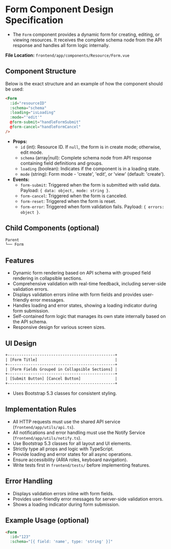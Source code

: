 # Form Component Design Specification

- The `Form` component provides a dynamic form for creating, editing, or viewing resources. It receives the complete schema node from the API response and handles all form logic internally.

**File Location:** `frontend/app/components/Resource/Form.vue`

## Component Structure

Below is the exact structure and an example of how the component should be used:

```html
<Form
  :id="resourceID"
  :schema="schema"
  :loading="isLoading"
  :mode="'edit'"
  @form-submit="handleFormSubmit"
  @form-cancel="handleFormCancel"
/>
```

- **Props:**
  - `id` (int): Resource ID. If `null`, the form is in create mode; otherwise, edit mode.
  - `schema` (array|null): Complete schema node from API response containing field definitions and groups.
  - `loading` (boolean): Indicates if the component is in a loading state.
  - `mode` (string): Form mode - 'create', 'edit', or 'view' (default: 'create').
- **Events:**
  - `form-submit`: Triggered when the form is submitted with valid data. Payload: `{ data: object, mode: string }`.
  - `form-cancel`: Triggered when the form is canceled.
  - `form-reset`: Triggered when the form is reset.
  - `form-error`: Triggered when form validation fails. Payload: `{ errors: object }`.

## Child Components (optional)

```txt
Parent
└── Form
```

## Features

- Dynamic form rendering based on API schema with grouped field rendering in collapsible sections.
- Comprehensive validation with real-time feedback, including server-side validation errors.
- Displays validation errors inline with form fields and provides user-friendly error messages.
- Handles loading and error states, showing a loading indicator during form submission.
- Self-contained form logic that manages its own state internally based on the API schema.
- Responsive design for various screen sizes.

## UI Design

```txt
+-----------------------------------------------+
| [Form Title]                                  |
+-----------------------------------------------+
| [Form Fields Grouped in Collapsible Sections] |
+-----------------------------------------------+
| [Submit Button] [Cancel Button]               |
+-----------------------------------------------+
```

- Uses Bootstrap 5.3 classes for consistent styling.

## Implementation Rules

- All HTTP requests must use the shared API service (`frontend/app/utils/api.ts`).
- All notifications and error handling must use the Notify Service (`frontend/app/utils/notify.ts`).
- Use Bootstrap 5.3 classes for all layout and UI elements.
- Strictly type all props and logic with TypeScript.
- Provide loading and error states for all async operations.
- Ensure accessibility (ARIA roles, keyboard navigation).
- Write tests first in `frontend/tests/` before implementing features.

## Error Handling

- Displays validation errors inline with form fields.
- Provides user-friendly error messages for server-side validation errors.
- Shows a loading indicator during form submission.

## Example Usage (optional)

```html
<Form
  :id="123"
  :schema="[{ field: 'name', type: 'string' }]"
